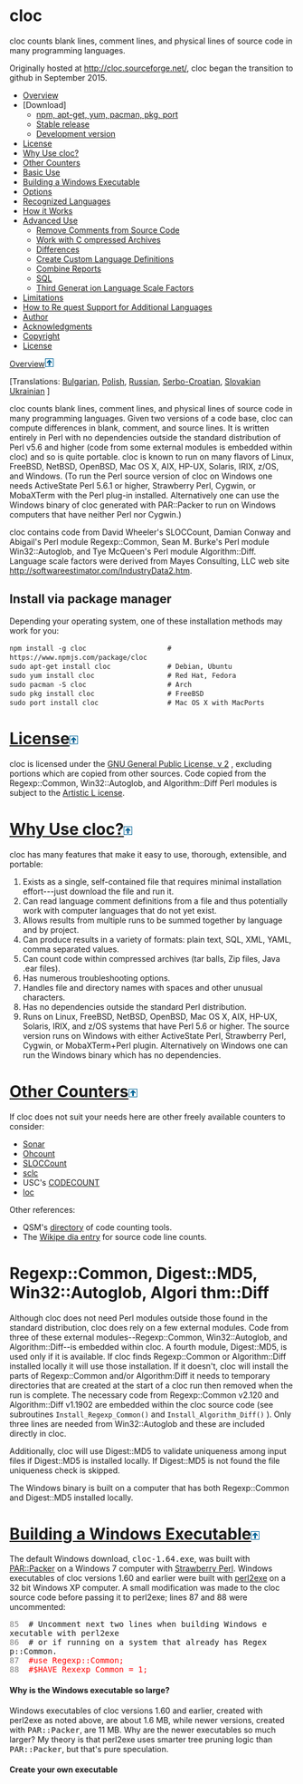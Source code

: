 # cloc
cloc counts blank lines, comment lines, and physical lines of source code in many programming languages.

Originally hosted at http://cloc.sourceforge.net/, cloc began the transition to github in
September 2015.

*   [Overview](#Overview)
*   [Download]
    *   [npm, apt-get, yum, pacman, pkg, port](#apt-get)
    *   [Stable release](#Stable)
    *   [Development version](#Dev)
*   [License](#License)
*   [Why Use cloc?](#why_use)
*   [Other Counters](#Other_Counters)
*   [Basic Use](#Basic_Use)
*   [Building a Windows Executable](#building_exe)
*   [Options](#Options)
*   [Recognized Languages](#Languages)
*   [How it Works](#How_it_works)
*   [Advanced Use](#Advanced_Use)
    *   [Remove Comments from Source Code](#strip_comments)
    *   [Work with C ompressed Archives](#compressed_arch)
    *   [Differences](#diff)
    *   [Create Custom Language Definitions](#custom_lang)
    *   [Combine Reports](#combine_reports)
    *   [SQL](#sql)
    *   [Third Generat ion Language Scale Factors](#scale_factors)
*   [Limitations](#Limitations)
*   [How to Re quest Support for Additional Languages](#AdditionalLanguages)
*   [Author](#Author)
*   [Acknowledgments](#Acknowledgments)
*   [Copyright](#Copyright)
*   [License](#License)

</div>

</div>

[Overview![^](up.gif)](#___top "click to go to top of document")

[Translations: [Bulgarian](http://www.ajoft.com/wpaper/aj-cloc.html), [Polish](http://www.trevister.com/blog/cloc.html), [Russian](http://carrrsmag.com/blog/cloc.html), [Serbo-Croatian](http://science.webhostinggeeks.com/cloc), [Slovakian](http://jbs24.com/blog/cloc-grof-riadkov-kodu/) [Ukrainian](http://blog.kudoybook.com/cloc/) ]

cloc counts blank lines, comment lines, and physical lines of source code in many programming languages. Given two versions of a code base, cloc can compute differences in blank, comment, and source lines. It is written entirely in Perl with no dependencies outside the standard distribution of Perl v5.6 and higher (code from some external modules is embedded within cloc) and so is quite portable. cloc is known to run on many flavors of Linux, FreeBSD, NetBSD, OpenBSD, Mac OS X, AIX, HP-UX, Solaris, IRIX, z/OS, and Windows. (To run the Perl source version of cloc on Windows one needs ActiveState Perl 5.6.1 or higher, Strawberry Perl, Cygwin, or MobaXTerm with the Perl plug-in installed. Alternatively one can use the Windows binary of cloc generated with PAR::Packer to run on Windows computers that have neither Perl nor Cygwin.)

cloc contains code from David Wheeler's SLOCCount, Damian Conway and Abigail's Perl module Regexp::Common, Sean M. Burke's Perl module Win32::Autoglob, and Tye McQueen's Perl module Algorithm::Diff. Language scale factors were derived from Mayes Consulting, LLC web site http://softwareestimator.com/IndustryData2.htm.

## Install via package manager
Depending your operating system, one of these installation methods may work for you:
 
    npm install -g cloc                    # https://www.npmjs.com/package/cloc
    sudo apt-get install cloc              # Debian, Ubuntu
    sudo yum install cloc                  # Red Hat, Fedora
    sudo pacman -S cloc                    # Arch
    sudo pkg install cloc                  # FreeBSD
    sudo port install cloc                 # Mac OS X with MacPorts
    
# [License![^](up.gif)](#___top "click to go to top of document")

cloc is licensed under the [GNU General Public License, v 2](http://www.gnu.org/licenses/gpl-2.0.html) , excluding portions which are copied from other sources. Code copied from the Regexp::Common, Win32::Autoglob, and Algorithm::Diff Perl modules is subject to the [Artistic L icense](http://www.opensource.org/licenses/artistic-license-2.0.php).

# [Why Use cloc?![^](up.gif)](#___top "click to go to top of document")

cloc has many features that make it easy to use, thorough, extensible, and portable:

1.  Exists as a single, self-contained file that requires minimal installation effort---just download the file and run it.
2.  Can read language comment definitions from a file and thus potentially work with computer languages that do not yet exist.
3.  Allows results from multiple runs to be summed together by language and by project.
4.  Can produce results in a variety of formats: plain text, SQL, XML, YAML, comma separated values.
5.  Can count code within compressed archives (tar balls, Zip files, Java .ear files).
6.  Has numerous troubleshooting options.
7.  Handles file and directory names with spaces and other unusual characters.
8.  Has no dependencies outside the standard Perl distribution.
9.  Runs on Linux, FreeBSD, NetBSD, OpenBSD, Mac OS X, AIX, HP-UX, Solaris, IRIX, and z/OS systems that have Perl 5.6 or higher. The source version runs on Windows with either ActiveState Perl, Strawberry Perl, Cygwin, or MobaXTerm+Perl plugin. Alternatively on Windows one can run the Windows binary which has no dependencies.

# [Other Counters![^](up.gif)](#___top "click to go to top of document")

If cloc does not suit your needs here are other freely available counters to consider:

*   [Sonar](http://www.sonarsource.org/)
*   [Ohcount](http://labs.ohloh.net/ohcount)
*   [SLOCCount](http://www.dwheeler.com/sloccount/)
*   [sclc](http://www.cmcrossroads.com/bradapp/clearperl/sclc.html)
*   USC's [CODECOUNT](http://sunset.usc.edu/research/CODECOUNT/)
*   [loc](http://freshmeat.net/projects/loc/)

Other references:

*   QSM's [directory](http://www.qsm.com/CodeCounters.html) of code counting tools.
*   The [Wikipe dia entry](http://en.wikipedia.org/wiki/Source_lines_of_code) for source code line counts.

# <a name="regexp_common">Regexp::Common, Digest::MD5, Win32::Autoglob, Algori thm::Diff</a>

Although cloc does not need Perl modules outside those found in the standard distribution, cloc does rely on a few external modules. Code from three of these external modules--Regexp::Common, Win32::Autoglob, and Algorithm::Diff--is embedded within cloc. A fourth module, Digest::MD5, is used only if it is available. If cloc finds Regexp::Common or Algorithm::Diff installed locally it will use those installation. If it doesn't, cloc will install the parts of Regexp::Common and/or Algorithm:Diff it needs to temporary directories that are created at the start of a cloc run then removed when the run is complete. The necessary code from Regexp::Common v2.120 and Algorithm::Diff v1.1902 are embedded within the cloc source code (see subroutines `Install_Regexp_Common()` and `Install_Algorithm_Diff()` ).
Only three lines are needed from Win32::Autoglob and these are included directly in cloc.

Additionally, cloc will use Digest::MD5 to validate uniqueness among input files if Digest::MD5 is installed locally. If Digest::MD5 is not found the file uniqueness check is skipped.

The Windows binary is built on a computer that has both Regexp::Common and Digest::MD5 installed locally.

# [Building a Windows Executable![^](up.gif)](#___top "click to go to top of document")

The default Windows download, <tt>cloc-1.64.exe</tt>, was built with [PAR::Packer](http://search.cpan.org/~rschupp/PAR-Packer-1.019/lib/pp.pm) on a Windows 7 computer with [Strawberry Perl](http://strawberryperl.com/). Windows executables of cloc versions 1.60 and earlier were built with [perl2exe](http://www.indigostar.com/perl2exe.htm) on a 32 bit Windows XP computer. A small modification was made to the cloc source code before passing it to perl2exe; lines 87 and 88 were uncommented:

<pre><font color="gray">85</font>  # Uncomment next two lines when building Windows e
xecutable with perl2exe
<font color="gray">86</font>  # or if running on a system that already has Regex
p::Common. 
<font color="gray">87</font>  <font color="red">#use Regexp::Common;
<font color="gray">88</font>  #$HAVE_Rexexp_Common = 1;</font>
</pre>

#### Why is the Windows executable so large?

Windows executables of cloc versions 1.60 and earlier, created with perl2exe as noted above, are about 1.6 MB, while newer versions, created with <tt>PAR::Packer</tt>, are 11 MB. Why are the newer executables so much larger? My theory is that perl2exe uses smarter tree pruning logic than <tt>PAR::Packer</tt>, but that's pure speculation.

#### Create your own executable
